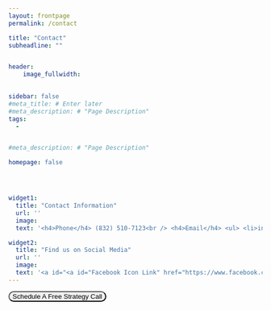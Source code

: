 ```yaml
---
layout: frontpage
permalink: /contact

title: "Contact"
subheadline: ""


header:
    image_fullwidth: 
    

sidebar: false
#meta_title: # Enter later
#meta_description: # "Page Description"
tags:
  - 


#meta_description: # "Page Description"

homepage: false




widget1:
  title: "Contact Information"
  url: ''
  image: 
  text: '<h4>Phone</h4> (832) 510-7123<br /> <h4>Email</h4> <ul> <li>info@liquidleads.us</li><li>support@liquidleads.us</li>' # HTML Code

widget2:
  title: "Find us on Social Media"
  url: ''
  image: 
  text: '<a id="<a id="Facebook Icon Link" href="https://www.facebook.com/TechnovineSolutions"> <img id="Facebook Icon" src="https://simpleicons.org/icons/facebook.svg" alt="Mouse-Over Text" width="30px" height="auto" /> </a> <a id="Facebook Link" href="https://www.facebook.com/LiquidLeadsmarketing" style="position: relative;"> Facebook </a> <br /><br /> <a id="Instagram Icon Link" href="https://www.instagram.com/Liquid_Leads/"> <img id="Instagram Icon" src="https://simpleicons.org/icons/instagram.svg" alt="Mouse-Over Text" width="30px" height="auto" /> </a> <a id="Instagram Link" href="https://www.instagram.com/Liquid_Leads/" style="position: relative;"> Instagram </a> <br /><br /> <a id="Twitter Icon Link" href="https://twitter.com/Liquid_Leads_"> <img id="Twitter Icon" src="https://simpleicons.org/icons/twitter.svg" alt="Mouse-Over Text" width="30px" height="auto" /> </a> <a id="Twitter Link" href="https://twitter.com/LiquidLeads_" style="position: relative;"> Twitter </a> <br />' # HTML Code
---
```



<a href="https://calendly.com/mayowa-liquidleads/demo"><button id="lead-generation-cta1" style="border-radius: 12px" style="position: /*left|center|right*/">Schedule A Free Strategy Call</button>
<!-- 
https://simpleicons.org/icons/googlemaps.svg -->

<!-- <a id="Map Icon" <img id="Map Icon" src="https://simpleicons.org/icons/googlemaps.svg" alt="Mouse-Over Text" width="30px" height="auto" /> </> <a id="Map Location" href="Houston, Texas" style="position: relative;"> </a> -->

